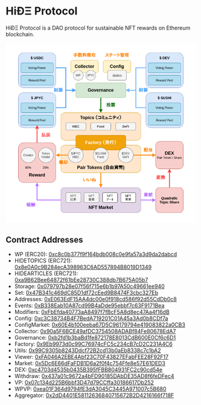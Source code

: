 # HiÐΞ Protocol

HiÐΞ Protocol is a DAO protocol for sustainable NFT rewards on Ethereum blockchain.

![](./assets/protocol-overview.png)

## Contract Addresses

- WP (ERC20): [0xc8c0b377f9f164bdb008c0e9fa57a3d9da2dabcd](https://polygonscan.com/address/0xc8c0b377f9f164bdb008c0e9fa57a3d9da2dabcd)
- HIDETOPICS (ERC721): [0x8e0A0c9B284ecA398963C6AD557894B8019D1349](https://polygonscan.com/address/0x8e0A0c9B284ecA398963C6AD557894B8019D1349)
- HIDEARTICLES (ERC721): [0xa9B62Bee64872f61bEe28730C388db7B675A05b7](https://polygonscan.com/address/0xa9B62Bee64872f61bEe28730C388db7B675A05b7)
- Storage: [0x079797b28e07f56f715e6b1b97A50c49661ee940](https://polygonscan.com/address/0x079797b28e07f56f715e6b1b97A50c49661ee940)
- Set: [0x47B341c469dC85D1df72cEed9B8474F3cbc327Eb](https://polygonscan.com/address/0x47B341c469dC85D1df72cEed9B8474F3cbc327Eb)
- Addresses: [0xE063EdF15AA4dc00e0f918cd586f92d55CdDb0c8](https://polygonscan.com/address/0xE063EdF15AA4dc00e0f918cd586f92d55CdDb0c8)
- Events: [0xB338Eab10A87cd99B4aDde95ebbf7c63F9171Bea](https://polygonscan.com/address/0xB338Eab10A87cd99B4aDde95ebbf7c63F9171Bea)
- Modifiers: [0xFbEfda40773aA8497f7fBcF5A8d8ec47Aa4f16dB](https://polygonscan.com/address/0xFbEfda40773aA8497f7fBcF5A8d8ec47Aa4f16dB)
- Config: [0xc3C38734B4F7BedA719201C01A45a3Ad0b8CDf7a](https://polygonscan.com/address/0xc3C38734B4F7BedA719201C01A45a3Ad0b8CDf7a)
- ConfigMarket: [0x60E4b100eeba67D5C96179794e419083822a0CB3](https://polygonscan.com/address/0x60E4b100eeba67D5C96179794e419083822a0CB3)
- Collector: [0x90a5F6BCE49afDC3754508ADABf84Fe80678EdA7](https://polygonscan.com/address/0x90a5F6BCE49afDC3754508ADABf84Fe80678EdA7)
- Governance: [0xb2fd1b3baBd1fe872178E8013CdB600E0Cf6c6D1](https://polygonscan.com/address/0xb2fd1b3baBd1fe872178E8013CdB600E0Cf6c6D1)
- Factory: [0x9Eb9973d0c99C76974cFC5c234cB7cD2C231A4C6](https://polygonscan.com/address/0x9Eb9973d0c99C76974cFC5c234cB7cD2C231A4C6)
- Utils: [0x99C9305b8243Ddcf72B2cd13b0aEb8338c7c1bA2](https://polygonscan.com/address/0x99C9305b8243Ddcf72B2cd13b0aEb8338c7c1bA2)
- Viewer: [0xFA046A2EBE4Abf23C70F43827EFabFEE28F92F17](https://polygonscan.com/address/0xFA046A2EBE4Abf23C70F43827EFabFEE28F92F17)
- Market: [0x5Dc6E66dFaFDB1D6a2f0f4c754Ffe8e57E61DED3](https://polygonscan.com/address/0x5Dc6E66dFaFDB1D6a2f0f4c754Ffe8e57E61DED3)
- DEX: [0xc4703d4535b0435B395fFBB804931FC2c90cd54e](https://polygonscan.com/address/0xc4703d4535b0435B395fFBB804931FC2c90cd54e)
- Withdraw: [0x437a01c9672a4bFD90185DAbDE35AD8f6feDFec4](https://polygonscan.com/address/0x437a01c9672a4bFD90185DAbDE35AD8f6feDFec4)
- VP: [0x07c134d225B6bbf3D47d79CCffa30186617Db252](https://polygonscan.com/address/0x07c134d225B6bbf3D47d79CCffa30186617Db252)
- WPVP: [0xea01F364d9794fE3dA3045C3445A971007c5B680](https://polygonscan.com/address/0xea01F364d9794fE3dA3045C3445A971007c5B680)
- Aggregator: [0x2dD4401E58112636840715672B2D4216166f718F](https://polygonscan.com/address/0x2dD4401E58112636840715672B2D4216166f718F)
